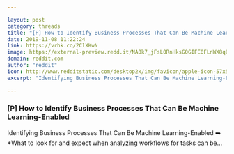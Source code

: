 ```yaml
---

layout: post
category: threads
title: "[P] How to Identify Business Processes That Can Be Machine Learning-Enabled"
date: 2019-11-08 11:22:24
link: https://vrhk.co/2ClXKwN
image: https://external-preview.redd.it/NA0k7_jFsL0RnHksG0GIFE0FLnWX8qEQSbQJnIF1Mxs.jpg?width=720&height=376.963350785&auto=webp&s=148dae69e110367aed94f4d26a704de413566756
domain: reddit.com
author: "reddit"
icon: http://www.redditstatic.com/desktop2x/img/favicon/apple-icon-57x57.png
excerpt: "Identifying Business Processes That Can Be Machine Learning-Enabled :arrow_right: *What to look for and expect when analyzing workflows for tasks can be..."

---
```


### [P] How to Identify Business Processes That Can Be Machine Learning-Enabled

Identifying Business Processes That Can Be Machine Learning-Enabled :arrow_right: *What to look for and expect when analyzing workflows for tasks can be...